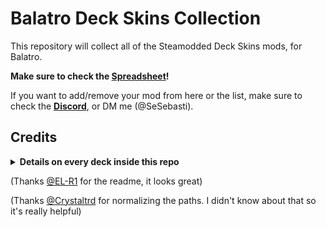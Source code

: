 # Balatro Deck Skins Collection

This repository will collect all of the Steamodded Deck Skins mods, for Balatro.

**Make sure to check the [Spreadsheet](https://docs.google.com/spreadsheets/d/1ltZwvOqJKhV28srCKpwzDgxlNhimSD_RvO68czORvAE/edit?gid=538241148#gid=538241148)!**

If you want to add/remove your mod from here or the list, make sure to check the **[Discord](https://discord.com/channels/1116389027176787968/1355426938637779088)**, or DM me (@SeSebasti).


## Credits
<details>
<summary><b>Details on every deck inside this repo</b></summary>
  
- ![Balatro Pokemon.gif](Previews/45%20-%20BltrPkmn.gif) 
  - [Balatro Pokémon]
  - Art: SnappyC 
  - Code: @SeSebasti
- ![Cookie Poker Karkat.gif](Previews/32%20-%20CKPK%20Karkat.gif) 
  - [Cookie Poker](https://balatromods.miraheze.org/wiki/Cookie_Poker)
  - Art: KallMeKarmak 
  - Code: @SeSebasti
- ![Deltarune Vio Hector.gif](Previews/10%20-%20DT%20Vio%20Hector.gif) 
  - [Deltarune Face Cards](https://balatromods.miraheze.org/wiki/Deltarune_Face_Cards)
  - Art: _VioMarks_, Hectordudeman 
  - Code: CubeGuy
- ![ElRichModC.gif](Previews/59%20-%20ElRichModC.gif)
  - [ElRichBalatro]
  - Art and Code from the ElRichMC community.
- ![ENA vluuy Bran.gif](Previews/12%20-%20ENA%20vluuy%20Bran.gif) 
  - [Friends of Jimbo: ENA](https://balatromods.miraheze.org/wiki/Friends_Of_Jimbo_ENA)
  - Art: vluuy, Bran 
  - Code: Bran
- ![Cookie Poker Karkat.gif](Previews/32%20-%20CKPK%20Karkat.gif) 
  - [Balatro Pokémon]
  - Art: KallMeKarmak 
  - Code: @SeSebasti
- ![Lavvo1.gif](Previews/39%20-%20Lavvo1.gif)
  - [Friends Of Lavvo 1](https://balatromods.miraheze.org/wiki/Friends_Of_Lavvo_1)
  - Art: Lavender9999 
  - Code: Lavender9999 
- ![Lavoo2.gif](Previews/40%20-%20Lavoo2.gif)
  - [Friends Of Lavvo 2](https://balatromods.miraheze.org/wiki/Friends_Of_Lavvo_2)
  - Art: Lavender9999 
  - Code: Lavender9999 
- ![FoN.gif](Previews/56%20-%20FoN.gif)
  - [Friends of [null]](https://balatromods.miraheze.org/wiki/Friends_Of_Lavvo_1)
  - Art: #Guigui
  - Code: #Guigui
- ![GreenLinzerd.gif](Previews/58%20-%20GreenLinzerd.gif)
  - [GreenLinzerd's Deck Skin](https://balatromods.miraheze.org/wiki/GreenLinzerd%27s_Deck_Skin)
  - Art: GreenLinzerd 
  - Code: Lavender9999
- ![GGS flwr.gif](Previews/15%20-%20GGS%20flwr.gif)
  - [Guilty Gear: Strive Face Card Skins](https://balatromods.miraheze.org/wiki/Friends_Of_Lavvo_1)
  - Art: flwr_venus 
  - Code: flwr_venus 
- ![HK-1 neverhiccups.gif](Previews/19%20-%20HK-1%20neverhiccups.gif)
  - [Hollow Knight Deck 1](https://balatromods.miraheze.org/wiki/Hollow_Knight_Deck_%28NEVER_Hiccups%29)
  - Art: neverhiccups 
  - Code: Zamos
- ![HK-2 neverhiccups.gif](Previews/20%20-%20HK-2%20neverhiccups.gif)
  - [Hollow Knight Deck 1](https://balatromods.miraheze.org/wiki/Hollow_Knight_Deck_%28NEVER_Hiccups%29)
  - Art: neverhiccups 
  - Code: Zamos 
- ![Inkticious.gif](Previews/31%20-%20Inkticious.gif)
  - [Inkticious' Card Pack](https://balatromods.miraheze.org/wiki/Friends_Of_Lavvo_2)
  - Art: Inkticious 
  - Code: Inkticious 
- ![Inscryption neverhiccups.gif](Previews/18%20-%20Inscryption%20neverhiccups.gif)
  - [Inscryption Deck](https://balatromods.miraheze.org/wiki/Inscryption_Deck)
  - Art: neverhiccups 
  - Code: Zamos 
- ![KP Shinku.gif](Previews/35%20-%20KP%20Shinku.gif)
  - [Kopi Puesto Face Cards](https://balatromods.miraheze.org/wiki/Kopi_Puesto_Face_Cards)
  - Art: Shinku 
  - Code: Shinku, SeSebasti 
- ![LC Sonicite.gif](Previews/23%20-%20LC%20Sonicite.gif)
  - [Lethal Company Face Cards](https://balatromods.miraheze.org/wiki/Lethal_Company_Face_Cards)
  - Art: Sonicite 
  - Code: Sonicite, SeSebasti 
- ![HC Kenny.gif](Previews/16%20-%20HC%20Kenny.gif)
  - [Low-Light Cigarette Pack]
  - Art: Kenny Stone 
  - Code: Melody, SeSebasti
- ![MRD Kiwott.gif](Previews/08%20-%20MRD%20Kiwott.gif)
  - [Mad Rat Dead Pack](https://balatromods.miraheze.org/wiki/Mad_Rat_Dead_Pack)
  - Art: Kiwott 
  - Code: Kiwott 
- ![Okami neverhiccups.gif](Previews/17%20-%20Okami%20neverhiccups.gif)
  - [Okami Style Deck](https://balatromods.miraheze.org/wiki/Okami_Deck)
  - Art: neverhiccups 
  - Code: Zamos 
- ![SCD rynagon.gif](Previews/37%20-%20SCD%20rynagon.gif)
  - [Sonic CD Deck](https://balatromods.miraheze.org/wiki/Sonic_CD_Deck)
  - Art: rynagon 
  - Code: NyxForKicks 
- ![Stupid Suits.gif](Previews/25%20-%20(Peak)%20Stupid%20Suits.gif)
  - [Stupid Suits](https://balatromods.miraheze.org/wiki/Stupid_Suits)
  - Art: amazindood._. 
  - Code: amazindood._., SeSebasti 
- ![TDD rynagon.gif](Previews/36%20-%20TDD%20rynagon.gif)
  - [Team Dark Deck](https://balatromods.miraheze.org/wiki/Team_Dark_Deck)
  - Art: rynagon 
  - Code: NyxForKicks 
- ![VTuber.gif](Previews/44%20-%20VTuber.gif)
  - [VTuber Deck](https://balatromods.miraheze.org/wiki/Inscryption_Deck)
  - Art: Oceonax 
  - Code: SeSebasti 
- ![Vocaloid GreenRupee.gif](Previews/24%20-%20Vocaloid%20GreenRupee.gif)
  - [Vocaloid Card Set](https://balatromods.miraheze.org/wiki/Vocaloid_Cards)
  - Art: Shinku 
  - Code: Shinku, SeSebasti 
- ![06 - BTR turpix.gif](Previews/06%20-%20BTR%20turpix.gif)
  - [Bocchi The Rock! Deck Skin](https://balatromods.miraheze.org/wiki/Bocchi_the_Deck)
  - Art: turpix
  - Code: turpix
- ![07 - CAH DeV.gif](Previews/07%20-%20CAH%20DeV.gif)
  - [Cards Against Humanity](https://balatromods.miraheze.org/wiki/Cards_Against_Humanity)
  - Art: DeV
  - Code: DeV
- ![deadsectro.gif](Previews/11%20-%20deadsectro.gif)
  - [Cards Against Humanity](https://balatromods.miraheze.org/wiki/Cards_Against_Humanity)
  - Art: DeV
  - Code: DeV
- ![EVA turpix.gif](Previews/38%20-%20EVA%20turpix.gif)
  - [Evangelion Deck Skin](https://balatromods.miraheze.org/wiki/Evangelion_Deck_Skin)
  - Art: turpix
  - Code: turpix
  - [Commisioned by "The 14th Doctor"]
- ![LS turpix.gif](Previews/05%20-%20LS%20turpix.gif)
  - [Lucky Star Deck Skin](https://balatromods.miraheze.org/wiki/Lucky_Star_Deck)
  - Art: turpix
  - Code: turpix
- The Modpack has compatibility with [ModProfiles](https://github.com/WaffleDevs/ModProfiles), made by [WaffleDevs](https://github.com/WaffleDevs). It's really useful.
- [Steamodded](https://github.com/Steamodded/smods) is a constantly-updated mod loader for Balatro, created by [@Steamopollys](https://github.com/Steamopollys). [Lovely](https://github.com/ethangreen-dev/lovely-injector) was created by [@ethangreen-dev](https://github.com/ethangreen-dev). Them, along with all of the contributors, made all of this possible.
</details>

(Thanks [@EL-R1](https://github.com/EL-R1) for the readme, it looks great)

(Thanks [@Crystaltrd](https://github.com/Crystaltrd) for normalizing the paths. I didn't know about that so it's really helpful)
